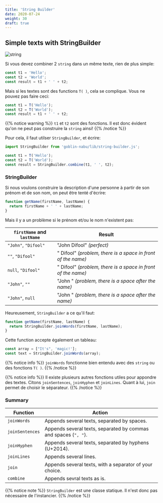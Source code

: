 ```yaml
---
title: 'String Builder'
date: 2020-07-24
weight: 30
draft: true
---
```


## Simple texts with StringBuilder

![string](/img/nabu.string.png?width=600px)

Si vous devez combiner 2 `string` dans un même texte, rien de plus simple:

```jsx
const t1 = 'Hello';
const t2 = 'World';
const result = t1 + ' ' + t2;
```

Mais si les textes sont des functions `T( )`, cela se complique. Vous ne pouvez
pas faire ceci:

```jsx
const t1 = T('Hello');
const t2 = T('World');
const result = t1 + ' ' + t2;
```

{{% notice warning %}} `t1` et `t2` sont des fonctions. Il est donc évident
qu'on ne peut pas construire la `string` ainsi! {{% /notice %}}

Pour cela, il faut utilser `StringBuilder`, et écrire:

```jsx
import StringBuilder from 'goblin-nabu/lib/string-builder.js';

const t1 = T('Hello');
const t2 = T('World');
const result = StringBuilder.combine(t1, ' ', t2);
```

### StringBuilder

Si nous voulons construire la description d'une personne à partir de son prénom
et de son nom, on peut être tenté d'écrire:

```jsx
function getName(firstName, lastName) {
  return firstName + ' ' + lastName;
}
```

Mais il y a un problème si le prénom et/ou le nom n'existent pas:

| `firstName` and `lastName` | Result                                                       |
| -------------------------- | ------------------------------------------------------------ |
| `"John"`, `"Difool"`       | "John Difool" _(perfect)_                                    |
| `""`, `"Difool"`           | " Difool" _(problem, there is a space in front of the name)_ |
| `null`, `"Difool"`         | " Difool" _(problem, there is a space in front of the name)_ |
| `"John"`, `""`             | "John " _(problem, there is a space after the name)_         |
| `"John"`, `null`           | "John " _(problem, there is a space after the name)_         |

Heureusement, `StringBuilder` a ce qu'il faut:

```jsx
function getName(firstName, lastName) {
  return StringBuilder.joinWords(firstName, lastName);
}
```

Cette function accepte également un tableau:

```jsx
const array = ["It's", 'magic!'];
const text = StringBuilder.joinWords(array);
```

{{% notice info %}} `joinWords` fonctionne bien entendu avec des `string` ou des
fonctions `T( )`. {{% /notice %}}

{{% notice info %}} Il existe plusieurs autres fonctions utiles pour appondre
des textes. Citons `joinSentences`, `joinHyphen` et `joinLines`. Quant à lui,
`join` permet de choisir le séparateur. {{% /notice %}}

### Summary

| Function        | Action                                                          |
| --------------- | --------------------------------------------------------------- |
| `joinWords`     | Appends several texts, separated by spaces.                     |
| `joinSentences` | Appends several texts, separated by commas and spaces (`", "`). |
| `joinHyphen`    | Appends several texts, separated by hyphens (U+2014).           |
| `joinLines`     | Appends several lines.                                          |
| `join`          | Appends several texts, with a separator of your choice.         |
| `combine`       | Appends sevral texts as is.                                     |

{{% notice note %}} `StringBuilder` est une classe statique. Il n'est donc pas
nécessaire de l'instancier. {{% /notice %}}
